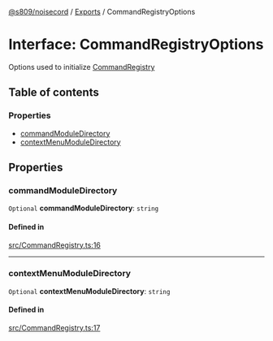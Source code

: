 [@s809/noisecord](../README.md) / [Exports](../modules.md) / CommandRegistryOptions

# Interface: CommandRegistryOptions

Options used to initialize [CommandRegistry](../classes/CommandRegistry.md)

## Table of contents

### Properties

- [commandModuleDirectory](CommandRegistryOptions.md#commandmoduledirectory)
- [contextMenuModuleDirectory](CommandRegistryOptions.md#contextmenumoduledirectory)

## Properties

### commandModuleDirectory

 `Optional` **commandModuleDirectory**: `string`

#### Defined in

[src/CommandRegistry.ts:16](https://github.com/s809/noisecord/blob/d5882c2/src/CommandRegistry.ts#L16)

___

### contextMenuModuleDirectory

 `Optional` **contextMenuModuleDirectory**: `string`

#### Defined in

[src/CommandRegistry.ts:17](https://github.com/s809/noisecord/blob/d5882c2/src/CommandRegistry.ts#L17)
